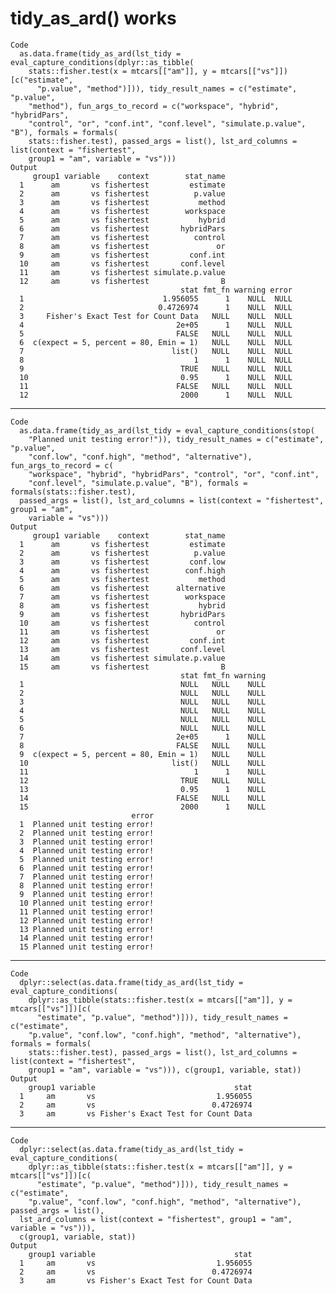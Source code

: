 # tidy_as_ard() works

    Code
      as.data.frame(tidy_as_ard(lst_tidy = eval_capture_conditions(dplyr::as_tibble(
        stats::fisher.test(x = mtcars[["am"]], y = mtcars[["vs"]])[c("estimate",
          "p.value", "method")])), tidy_result_names = c("estimate", "p.value",
        "method"), fun_args_to_record = c("workspace", "hybrid", "hybridPars",
        "control", "or", "conf.int", "conf.level", "simulate.p.value", "B"), formals = formals(
        stats::fisher.test), passed_args = list(), lst_ard_columns = list(context = "fishertest",
        group1 = "am", variable = "vs")))
    Output
         group1 variable    context        stat_name
      1      am       vs fishertest         estimate
      2      am       vs fishertest          p.value
      3      am       vs fishertest           method
      4      am       vs fishertest        workspace
      5      am       vs fishertest           hybrid
      6      am       vs fishertest       hybridPars
      7      am       vs fishertest          control
      8      am       vs fishertest               or
      9      am       vs fishertest         conf.int
      10     am       vs fishertest       conf.level
      11     am       vs fishertest simulate.p.value
      12     am       vs fishertest                B
                                          stat fmt_fn warning error
      1                               1.956055      1    NULL  NULL
      2                              0.4726974      1    NULL  NULL
      3     Fisher's Exact Test for Count Data   NULL    NULL  NULL
      4                                  2e+05      1    NULL  NULL
      5                                  FALSE   NULL    NULL  NULL
      6  c(expect = 5, percent = 80, Emin = 1)   NULL    NULL  NULL
      7                                 list()   NULL    NULL  NULL
      8                                      1      1    NULL  NULL
      9                                   TRUE   NULL    NULL  NULL
      10                                  0.95      1    NULL  NULL
      11                                 FALSE   NULL    NULL  NULL
      12                                  2000      1    NULL  NULL

---

    Code
      as.data.frame(tidy_as_ard(lst_tidy = eval_capture_conditions(stop(
        "Planned unit testing error!")), tidy_result_names = c("estimate", "p.value",
        "conf.low", "conf.high", "method", "alternative"), fun_args_to_record = c(
        "workspace", "hybrid", "hybridPars", "control", "or", "conf.int",
        "conf.level", "simulate.p.value", "B"), formals = formals(stats::fisher.test),
      passed_args = list(), lst_ard_columns = list(context = "fishertest", group1 = "am",
        variable = "vs")))
    Output
         group1 variable    context        stat_name
      1      am       vs fishertest         estimate
      2      am       vs fishertest          p.value
      3      am       vs fishertest         conf.low
      4      am       vs fishertest        conf.high
      5      am       vs fishertest           method
      6      am       vs fishertest      alternative
      7      am       vs fishertest        workspace
      8      am       vs fishertest           hybrid
      9      am       vs fishertest       hybridPars
      10     am       vs fishertest          control
      11     am       vs fishertest               or
      12     am       vs fishertest         conf.int
      13     am       vs fishertest       conf.level
      14     am       vs fishertest simulate.p.value
      15     am       vs fishertest                B
                                          stat fmt_fn warning
      1                                   NULL   NULL    NULL
      2                                   NULL   NULL    NULL
      3                                   NULL   NULL    NULL
      4                                   NULL   NULL    NULL
      5                                   NULL   NULL    NULL
      6                                   NULL   NULL    NULL
      7                                  2e+05      1    NULL
      8                                  FALSE   NULL    NULL
      9  c(expect = 5, percent = 80, Emin = 1)   NULL    NULL
      10                                list()   NULL    NULL
      11                                     1      1    NULL
      12                                  TRUE   NULL    NULL
      13                                  0.95      1    NULL
      14                                 FALSE   NULL    NULL
      15                                  2000      1    NULL
                               error
      1  Planned unit testing error!
      2  Planned unit testing error!
      3  Planned unit testing error!
      4  Planned unit testing error!
      5  Planned unit testing error!
      6  Planned unit testing error!
      7  Planned unit testing error!
      8  Planned unit testing error!
      9  Planned unit testing error!
      10 Planned unit testing error!
      11 Planned unit testing error!
      12 Planned unit testing error!
      13 Planned unit testing error!
      14 Planned unit testing error!
      15 Planned unit testing error!

---

    Code
      dplyr::select(as.data.frame(tidy_as_ard(lst_tidy = eval_capture_conditions(
        dplyr::as_tibble(stats::fisher.test(x = mtcars[["am"]], y = mtcars[["vs"]])[c(
          "estimate", "p.value", "method")])), tidy_result_names = c("estimate",
        "p.value", "conf.low", "conf.high", "method", "alternative"), formals = formals(
        stats::fisher.test), passed_args = list(), lst_ard_columns = list(context = "fishertest",
        group1 = "am", variable = "vs"))), c(group1, variable, stat))
    Output
        group1 variable                               stat
      1     am       vs                           1.956055
      2     am       vs                          0.4726974
      3     am       vs Fisher's Exact Test for Count Data

---

    Code
      dplyr::select(as.data.frame(tidy_as_ard(lst_tidy = eval_capture_conditions(
        dplyr::as_tibble(stats::fisher.test(x = mtcars[["am"]], y = mtcars[["vs"]])[c(
          "estimate", "p.value", "method")])), tidy_result_names = c("estimate",
        "p.value", "conf.low", "conf.high", "method", "alternative"), passed_args = list(),
      lst_ard_columns = list(context = "fishertest", group1 = "am", variable = "vs"))),
      c(group1, variable, stat))
    Output
        group1 variable                               stat
      1     am       vs                           1.956055
      2     am       vs                          0.4726974
      3     am       vs Fisher's Exact Test for Count Data

